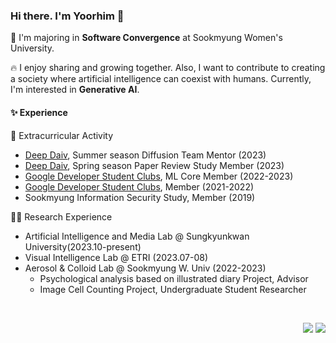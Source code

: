### Hi there. I'm Yoorhim 👋   
🏫 I'm majoring in <strong>Software Convergence</strong> at Sookmyung Women's University.     

🔥 I enjoy sharing and growing together. Also, I want to contribute to creating a society where artificial intelligence can coexist with humans. Currently, I'm interested in <Strong>Generative AI</strong>.   

#### ✨ Experience    
🤹 Extracurricular Activity     
- [Deep Daiv](http://deepdaiv.com), Summer season Diffusion Team Mentor (2023)
- [Deep Daiv](http://deepdaiv.com), Spring season Paper Review Study Member (2023)
- [Google Developer Student Clubs](https://developers.google.com/community/gdsc), ML Core Member (2022-2023)
- [Google Developer Student Clubs](https://developers.google.com/community/gdsc), Member (2021-2022)
- Sookmyung Information Security Study, Member (2019)   

🧑‍💻 Research Experience   
- Artificial Intelligence and Media Lab @ Sungkyunkwan University(2023.10-present)  
- Visual Intelligence Lab @ ETRI (2023.07-08)   
- Aerosol & Colloid Lab @ Sookmyung W. Univ (2022-2023)   
  - Psychological analysis based on illustrated diary Project, Advisor   
  - Image Cell Counting Project, Undergraduate Student Researcher   
  

<br>
<p align="right">
  <a href="mailto:yourmejo@gmail.ac.kr"><img src="https://img.shields.io/badge/Gmail-d14836?style=flat-square&logo=Gmail&logoColor=white&link=viliketh1s98@naver.com"/></a>
  <a href="https://hits.seeyoufarm.com"><img src="https://hits.seeyoufarm.com/api/count/incr/badge.svg?url=https%3A%2F%2Fgithub.com%2Fofzlo&count_bg=%23000000&title_bg=%23000000&icon=github.svg&icon_color=%23E7E7E7&title=Github&edge_flat=false"/></a>
</p>
